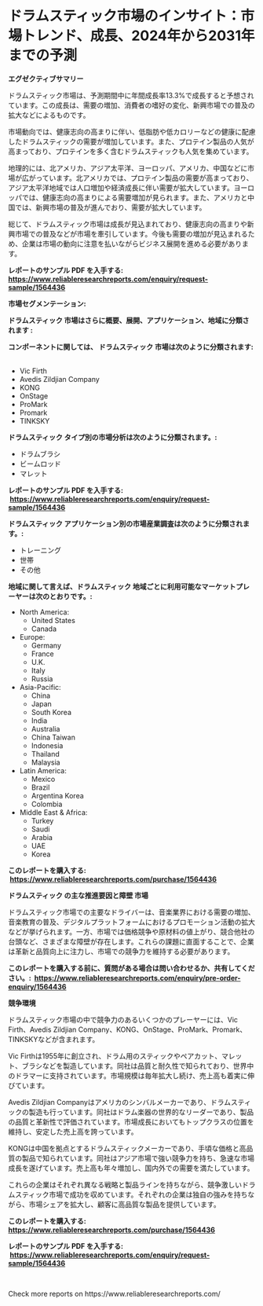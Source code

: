 <p><h1>ドラムスティック市場のインサイト：市場トレンド、成長、2024年から2031年までの予測</h1></p><p><strong>エグゼクティブサマリー</strong></p>
<p><p>ドラムスティック市場は、予測期間中に年間成長率13.3%で成長すると予想されています。この成長は、需要の増加、消費者の嗜好の変化、新興市場での普及の拡大などによるものです。</p><p>市場動向では、健康志向の高まりに伴い、低脂肪や低カロリーなどの健康に配慮したドラムスティックの需要が増加しています。また、プロテイン製品の人気が高まっており、プロテインを多く含むドラムスティックも人気を集めています。</p><p>地理的には、北アメリカ、アジア太平洋、ヨーロッパ、アメリカ、中国などに市場が広がっています。北アメリカでは、プロテイン製品の需要が高まっており、アジア太平洋地域では人口増加や経済成長に伴い需要が拡大しています。ヨーロッパでは、健康志向の高まりによる需要増加が見られます。また、アメリカと中国では、新興市場の普及が進んでおり、需要が拡大しています。</p><p>総じて、ドラムスティック市場は成長が見込まれており、健康志向の高まりや新興市場での普及などが市場を牽引しています。今後も需要の増加が見込まれるため、企業は市場の動向に注意を払いながらビジネス展開を進める必要があります。</p></p>
<p><strong>レポートのサンプル PDF を入手する: <a href="https://www.reliableresearchreports.com/enquiry/request-sample/1564436">https://www.reliableresearchreports.com/enquiry/request-sample/1564436</a></strong></p>
<p><strong>市場セグメンテーション:</strong></p>
<p><strong> ドラムスティック 市場はさらに概要、展開、アプリケーション、地域に分類されます :</strong></p>
<p><strong>コンポーネントに関しては、 ドラムスティック 市場は次のように分類されます: &nbsp;</strong></p>
<p><ul><li>Vic Firth</li><li>Avedis Zildjian Company</li><li>KONG</li><li>OnStage</li><li>ProMark</li><li>Promark</li><li>TINKSKY</li></ul></p>
<p><strong> ドラムスティック タイプ別の市場分析は次のように分類されます。:</strong></p>
<p><ul><li>ドラムブラシ</li><li>ビームロッド</li><li>マレット</li></ul></p>
<p><strong>レポートのサンプル PDF を入手する: &nbsp;<a href="https://www.reliableresearchreports.com/enquiry/request-sample/1564436">https://www.reliableresearchreports.com/enquiry/request-sample/1564436</a></strong></p>
<p><strong> ドラムスティック アプリケーション別の市場産業調査は次のように分類されます。:</strong></p>
<p><ul><li>トレーニング</li><li>世帯</li><li>その他</li></ul></p>
<p><strong>地域に関して言えば、ドラムスティック 地域ごとに利用可能なマーケットプレーヤーは次のとおりです。:</strong></p>
<p><ul>
    <li>
        North America:
        <ul>
            <li>United States</li>
            <li>Canada</li>
        </ul>
    </li>
    <li>
        Europe:
        <ul>
            <li>Germany</li>
            <li>France</li>
            <li>U.K.</li>
            <li>Italy</li>
            <li>Russia</li>
        </ul>
    </li>
    <li>
        Asia-Pacific:
        <ul>
            <li>China</li>
            <li>Japan</li>
            <li>South Korea</li>
            <li>India</li>
            <li>Australia</li>
            <li>China Taiwan</li>
            <li>Indonesia</li>
            <li>Thailand</li>
            <li>Malaysia</li>
        </ul>
    </li>
    <li>
        Latin America:
        <ul>
            <li>Mexico</li>
            <li>Brazil</li>
            <li>Argentina Korea</li>
            <li>Colombia</li>
        </ul>
    </li>
    <li>
        Middle East & Africa:
        <ul>
            <li>Turkey</li>
            <li>Saudi</li>
            <li>Arabia</li>
            <li>UAE</li>
            <li>Korea</li>
        </ul>
    </li>
    </ul></p>
<p><strong>このレポートを購入する: &nbsp;<a href="https://www.reliableresearchreports.com/purchase/1564436">https://www.reliableresearchreports.com/purchase/1564436</a></strong></p>
<p><strong>ドラムスティック の主な推進要因と障壁 市場</strong></p>
<p><p>ドラムスティック市場での主要なドライバーは、音楽業界における需要の増加、音楽教育の普及、デジタルプラットフォームにおけるプロモーション活動の拡大などが挙げられます。一方、市場では価格競争や原材料の値上がり、競合他社の台頭など、さまざまな障壁が存在します。これらの課題に直面することで、企業は革新と品質向上に注力し、市場での競争力を維持する必要があります。</p></p>
<p><strong>このレポートを購入する前に、質問がある場合は問い合わせるか、共有してください。:&nbsp; <a href="https://www.reliableresearchreports.com/enquiry/pre-order-enquiry/1564436">https://www.reliableresearchreports.com/enquiry/pre-order-enquiry/1564436</a></strong></p>
<p><strong>競争環境</strong></p>
<p><p>ドラムスティック市場の中で競争力のあるいくつかのプレーヤーには、Vic Firth、Avedis Zildjian Company、KONG、OnStage、ProMark、Promark、TINKSKYなどが含まれます。 </p><p>Vic Firthは1955年に創立され、ドラム用のスティックやペアカット、マレット、ブラシなどを製造しています。同社は品質と耐久性で知られており、世界中のドラマーに支持されています。市場規模は毎年拡大し続け、売上高も着実に伸びています。</p><p>Avedis Zildjian Companyはアメリカのシンバルメーカーであり、ドラムスティックの製造も行っています。同社はドラム楽器の世界的なリーダーであり、製品の品質と革新性で評価されています。市場成長においてもトップクラスの位置を維持し、安定した売上高を誇っています。</p><p>KONGは中国を拠点とするドラムスティックメーカーであり、手頃な価格と高品質の製品で知られています。同社はアジア市場で強い競争力を持ち、急速な市場成長を遂げています。売上高も年々増加し、国内外での需要を満たしています。</p><p>これらの企業はそれぞれ異なる戦略と製品ラインを持ちながら、競争激しいドラムスティック市場で成功を収めています。それぞれの企業は独自の強みを持ちながら、市場シェアを拡大し、顧客に高品質な製品を提供しています。</p></p>
<p><strong>このレポートを購入する: &nbsp; <a href="https://www.reliableresearchreports.com/purchase/1564436">https://www.reliableresearchreports.com/purchase/1564436</a></strong></p>
<p><strong>レポートのサンプル PDF を入手する: &nbsp;<a href="https://www.reliableresearchreports.com/enquiry/request-sample/1564436">https://www.reliableresearchreports.com/enquiry/request-sample/1564436</a></strong><strong></strong></p>
<p>&nbsp;</p>
<p>Check more reports on https://www.reliableresearchreports.com/</p>